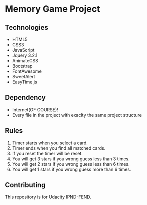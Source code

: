 # Memory Game Project

## Technologies

* HTML5
* CSS3
* JavaScript
* Jquery 3.2.1
* AnimateCSS
* Bootstrap
* FontAwesome
* SweetAlert
* EasyTime.js

## Dependency

* Internet(OF COURSE)!
* Every file in the project with exaclty the same project structure

## Rules
1. Timer starts when you select a card.
2. Timer ends when you find all matched cards.
3. If you reset the timer will be reset.
4. You will get 3 stars if you wrong guess less than 3 times.
5. You will get 2 stars if you wrong guess less than 6 times.
6. You will get 1 stars if you wrong guess more than 6 times.

## Contributing
This repository is for Udacity IPND-FEND.